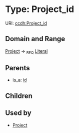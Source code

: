 
# Type: Project_id




URI: [ccdh:Project_id](https://example.org/ccdh/Project_id)


## Domain and Range

[Project](Project.md) ->  <sub>REQ</sub> [Literal](types/Literal.md)

## Parents

 *  is_a: [id](id.md)

## Children


## Used by

 * [Project](Project.md)
